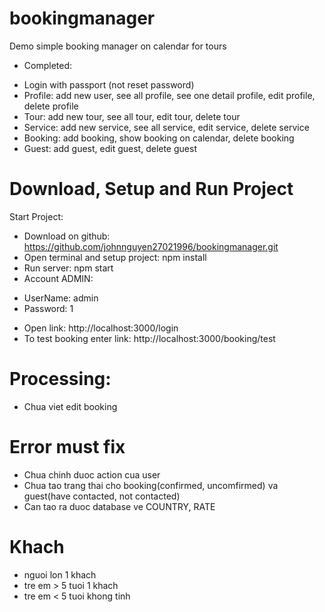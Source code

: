 # bookingmanager
Demo simple booking manager on calendar for tours
- Completed:
+ Login with passport (not reset password)
+ Profile: add new user, see all profile, see one detail profile, edit profile, delete profile
+ Tour: add new tour, see all tour, edit tour, delete tour
+ Service: add new service, see all service, edit service, delete service
+ Booking: add booking, show booking on calendar, delete booking
+ Guest: add guest, edit guest, delete guest

# Download, Setup and Run Project
Start Project:
- Download on github: https://github.com/johnnguyen27021996/bookingmanager.git
- Open terminal and setup project: npm install
- Run server: npm start
- Account ADMIN: 
+ UserName: admin
+ Password: 1
- Open link: http://localhost:3000/login
- To test booking enter link: http://localhost:3000/booking/test


# Processing:
- Chua viet edit booking

# Error must fix
- Chua chinh duoc action cua user
- Chua tao trang thai cho booking(confirmed, uncomfirmed) va guest(have contacted, not contacted)
- Can tao ra duoc database ve COUNTRY, RATE


# Khach
-  nguoi lon 1 khach
-  tre em > 5 tuoi 1 khach
- tre em < 5 tuoi  khong tinh
